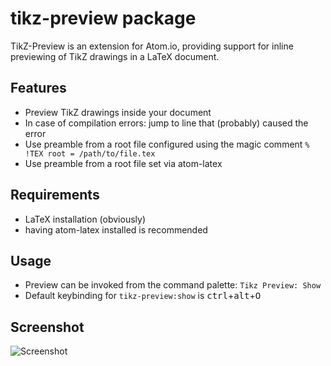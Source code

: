 # tikz-preview package

TikZ-Preview is an extension for Atom.io, providing support for inline previewing of TikZ drawings in a LaTeX document.

## Features

- Preview TikZ drawings inside your document
- In case of compilation errors: jump to line that (probably) caused the error
- Use preamble from a root file configured using the magic comment `% !TEX root = /path/to/file.tex`
- Use preamble from a root file set via atom-latex

## Requirements

- LaTeX installation (obviously)
- having atom-latex installed is recommended

## Usage

- Preview can be invoked from  the command palette: `Tikz Preview: Show`
- Default keybinding for `tikz-preview:show` is <kbd>ctrl</kbd>+<kbd>alt</kbd>+<kbd>O</kbd>

## Screenshot

![Screenshot](https://user-images.githubusercontent.com/52650214/84370996-50331780-abd9-11ea-859c-7ad0a5a2ceeb.png)
